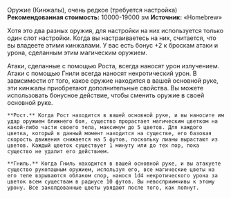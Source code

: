 Оружие (Кинжалы), очень редкое (требуется настройка)
**Рекомендованная стоимость:** 10000-19000 зм
**Источник:** «Homebrew»

Хотя это два разных оружия, для настройки на них используется только один слот настройки. Когда вы настраиваетесь на них, считается, что вы владеете этими кинжалами. У вас есть бонус +2 к броскам атаки и урона, сделанным этим магическим оружием.
    
Атаки, сделанные с помощью Роста, всегда наносят урон излучением. Атаки с помощью Гнили всегда наносят некротический урон. В зависимости от того, какое оружие находится в вашей основной руке, эти кинжалы приобретают дополнительные свойства. Вы можете использовать бонусное действие, чтобы сменить оружие в своей основной руке.
    
    **Рост.** Когда Рост находится в вашей основной руке, и вы наносите им удар оружием ближнего боя, существо прорастает магическим цветком на какой-либо части своего тела, максимум до 5 цветов. Для каждого цветка, который в данный момент находится на существе, его базовая скорость движения снижается на 5 футов, поскольку лианы вырастают из цветов. Каждый цветок существует 1 минуту или до тех пор, пока существо не удалит его действием.
    
    **Гниль.** Когда Гниль находится в вашей основной руке, и вы атакуете существо рукопашным оружием, используя его, все магические цветы на его теле взрываются облаком спор, нанося 1d4 некротического урона за цветок всем существам в радиусе 10 футов. Вы невосприимчивы к этому урону. Все заколдованные цветы увядают после того, как лопнут.